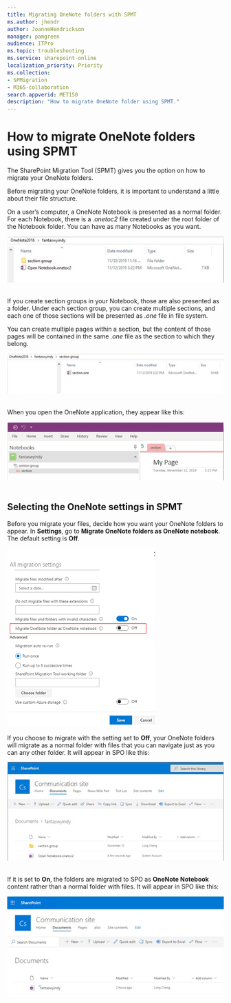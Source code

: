 ```yaml
---
title: Migrating OneNote folders with SPMT
ms.author: jhendr
author: JoanneHendrickson
manager: pamgreen
audience: ITPro
ms.topic: troubleshooting
ms.service: sharepoint-online
localization_priority: Priority
ms.collection: 
- SPMigration
- M365-collaboration
search.appverid: MET150
description: "How to migrate OneNote folder using SPMT."
---
```


# How to migrate OneNote folders using SPMT

The SharePoint Migration Tool (SPMT) gives you the option on how to migrate your OneNote folders.  

Before migrating your OneNote folders, it is important to understand a little about their file structure.  

On a user’s computer, a OneNote Notebook is presented as a normal folder. For each Notebook, there is a *.onetoc2* file created under the root folder of the Notebook folder. You can have as many Notebooks as you want.


![OneNote migration setting](media/onenote-file-1.png)</br></br>


If you create section groups in your Notebook, those are also presented as a folder. Under each section group, you can create multiple sections, and each one of those sections will be presented as *.one* file in file system. 

You can create multiple pages within a section, but the content of those pages will be contained in the same *.one* file as the section to which they belong.


![OneNote migration setting](media/onenote-file-2.png)</br></br>

When you open the OneNote application, they appear like this:

![OneNote migration setting](media/onenote-file-3.png)</br></br>



## Selecting the OneNote settings in SPMT

Before you migrate your files, decide how you want your OneNote folders to appear. In **Settings**, go to **Migrate OneNote folders as OneNote notebook**.  The default setting is **Off**.

![OneNote migration setting](media/onenote-settings.png)


If you choose to migrate with the setting set to **Off**, your OneNote folders will migrate as a normal folder with files that you can navigate just as you can any other folder.  It will appear in SPO like this:

![OneNote migration setting](media/onenote-file-4.png)</br></br>


If it is set to **On**, the folders are migrated to SPO as **OneNote Notebook** content rather than a normal folder with files.   It will appear in SPO like this:

![OneNote migration setting](media/onenote-file-5.png)
